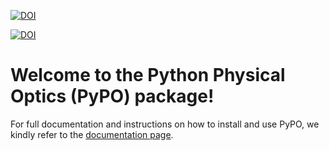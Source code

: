 [![DOI](https://zenodo.org/badge/490758642.svg)](https://zenodo.org/badge/latestdoi/490758642)

[![DOI](https://joss.theoj.org/papers/10.21105/joss.05478/status.svg)](https://doi.org/10.21105/joss.05478)

# Welcome to the Python Physical Optics (PyPO) package!

For full documentation and instructions on how to install and use PyPO, we kindly refer to the [documentation page](https://pypo-dev.github.io/PyPO/).
